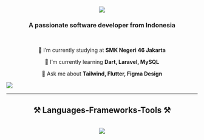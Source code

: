 
<h1 align="center">
    <img src="https://readme-typing-svg.herokuapp.com/?font=Righteous&size=35&center=true&vCenter=true&width=500&height=70&duration=4000&lines=Hi+There!+👋;+I'm+Dimm+lul!;"/>
</h1>

<h3 align="center">A passionate software developer from Indonesia </h3>
<br/>

<div align="center">
 
 🔭 I’m currently studying at **SMK Negeri 46 Jakarta**
 
 🌱 I’m currently learning **Dart, Laravel, MySQL**

💬 Ask me about **Tailwind, Flutter, Figma Design**

 </div>
 <div center > 
  <a href="https://dimmm.my.id" target="_blank">
     <img src="https://img.shields.io/badge/Portfolio-FF5722?style=for-the-badge&logo=sqlite&logoColor=white" target="_blank" /> <!-- sqlite, safari, google-chrome are other good icon options -->
  </a>
</div>
 <hr/>
 
<h2 align="center">⚒️ Languages-Frameworks-Tools ⚒️</h2>
<br/>
<div align="center">
    <img src="https://skillicons.dev/icons?i=html,css,php,javascript,react,bootstrap,tailwind,laravel,flutter,dart,vscode,github,figma,notion" />
    
</div>

